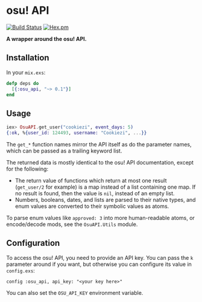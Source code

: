 # osu! API

[![Build Status](https://travis-ci.com/christopher-dG/osu-api-ex.svg?branch=master)](https://travis-ci.com/christopher-dG/osu-api-ex)
[![Hex.pm](https://img.shields.io/hexpm/v/osu_api.svg)](https://hex.pm/packages/osu_api)

**A wrapper around the osu! API.**

## Installation

In your `mix.exs`:

```elixir
defp deps do
  [{:osu_api, "~> 0.1"}]
end
```

## Usage


```elixir
iex> OsuAPI.get_user("cookiezi", event_days: 5)
{:ok, %{user_id: 124493, username: "Cookiezi", ...}}
```

The `get_*` function names mirror the API itself as do the parameter names,
which can be passed as a trailing keyword list.

The returned data is mostly identical to the osu! API documentation,
except for the following:

* The return value of functions which return at most one result
  (`get_user/2` for example) is a map instead of a list containing one map.
  If no result is found, then the value is `nil`, instead of an empty list.
* Numbers, booleans, dates, and lists are parsed to their native types,
  and enum values are converted to their symbolic values as atoms.

To parse enum values like `approved: 3` into more human-readable atoms,
or encode/decode mods, see the `OsuAPI.Utils` module.

## Configuration

To access the osu! API, you need to provide an API key.
You can pass the `k` parameter around if you want,
but otherwise you can configure its value in `config.exs`:

    config :osu_api, api_key: "<your key here>"

You can also set the `OSU_API_KEY` environment variable.
